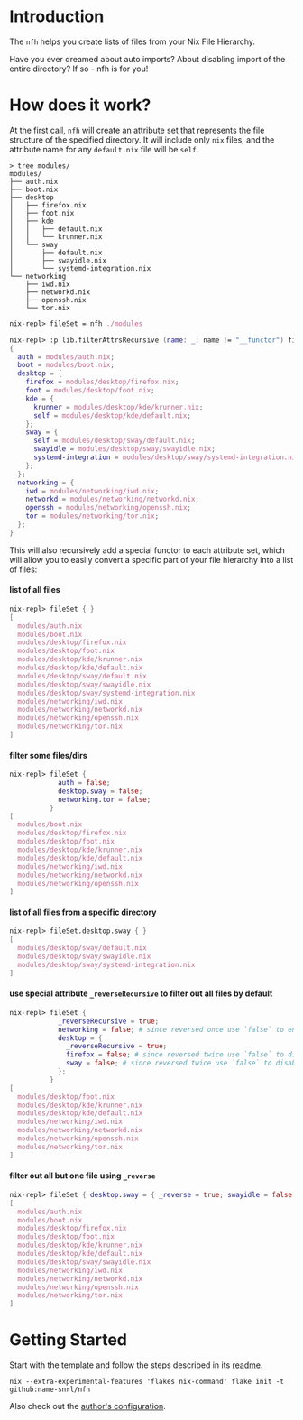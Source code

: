 # Introduction

The `nfh` helps you create lists of files from your Nix File Hierarchy.

Have you ever dreamed about auto imports? About disabling import of the entire
directory? If so - nfh is for you!

# How does it work?

At the first call, `nfh` will create an attribute set that represents the file
structure of the specified directory. It will include only `nix` files, and the
attribute name for any `default.nix` file will be `self`.

```fish
> tree modules/
modules/
├── auth.nix
├── boot.nix
├── desktop
│   ├── firefox.nix
│   ├── foot.nix
│   ├── kde
│   │   ├── default.nix
│   │   └── krunner.nix
│   └── sway
│       ├── default.nix
│       ├── swayidle.nix
│       └── systemd-integration.nix
└── networking
    ├── iwd.nix
    ├── networkd.nix
    ├── openssh.nix
    └── tor.nix
```

```nix
nix-repl> fileSet = nfh ./modules

nix-repl> :p lib.filterAttrsRecursive (name: _: name != "__functor") fileSet
{
  auth = modules/auth.nix;
  boot = modules/boot.nix;
  desktop = {
    firefox = modules/desktop/firefox.nix;
    foot = modules/desktop/foot.nix;
    kde = {
      krunner = modules/desktop/kde/krunner.nix;
      self = modules/desktop/kde/default.nix;
    };
    sway = {
      self = modules/desktop/sway/default.nix;
      swayidle = modules/desktop/sway/swayidle.nix;
      systemd-integration = modules/desktop/sway/systemd-integration.nix;
    };
  };
  networking = {
    iwd = modules/networking/iwd.nix;
    networkd = modules/networking/networkd.nix;
    openssh = modules/networking/openssh.nix;
    tor = modules/networking/tor.nix;
  };
}
```

This will also recursively add a special functor to each attribute set, which
will allow you to easily convert a specific part of your file hierarchy into a
list of files:

#### list of all files

```nix
nix-repl> fileSet { }                                                                                                                                             
[
  modules/auth.nix
  modules/boot.nix
  modules/desktop/firefox.nix
  modules/desktop/foot.nix
  modules/desktop/kde/krunner.nix
  modules/desktop/kde/default.nix
  modules/desktop/sway/default.nix
  modules/desktop/sway/swayidle.nix
  modules/desktop/sway/systemd-integration.nix
  modules/networking/iwd.nix
  modules/networking/networkd.nix
  modules/networking/openssh.nix
  modules/networking/tor.nix
]
```

#### filter some files/dirs

```nix
nix-repl> fileSet { 
            auth = false;
            desktop.sway = false;
            networking.tor = false;
          }
[
  modules/boot.nix
  modules/desktop/firefox.nix
  modules/desktop/foot.nix
  modules/desktop/kde/krunner.nix
  modules/desktop/kde/default.nix
  modules/networking/iwd.nix
  modules/networking/networkd.nix
  modules/networking/openssh.nix
]
```

#### list of all files from a specific directory

```nix
nix-repl> fileSet.desktop.sway { }
[
  modules/desktop/sway/default.nix
  modules/desktop/sway/swayidle.nix
  modules/desktop/sway/systemd-integration.nix
]
```

#### use special attribute `_reverseRecursive` to filter out all files by default

```nix
nix-repl> fileSet {
            _reverseRecursive = true;
            networking = false; # since reversed once use `false` to enable import
            desktop = {
              _reverseRecursive = true;
              firefox = false; # since reversed twice use `false` to disable import
              sway = false; # since reversed twice use `false` to disable import
            };
          }
[
  modules/desktop/foot.nix
  modules/desktop/kde/krunner.nix
  modules/desktop/kde/default.nix
  modules/networking/iwd.nix
  modules/networking/networkd.nix
  modules/networking/openssh.nix
  modules/networking/tor.nix
]
```

#### filter out all but one file using `_reverse`

```nix
nix-repl> fileSet { desktop.sway = { _reverse = true; swayidle = false; }; }                                                                                      
[
  modules/auth.nix
  modules/boot.nix
  modules/desktop/firefox.nix
  modules/desktop/foot.nix
  modules/desktop/kde/krunner.nix
  modules/desktop/kde/default.nix
  modules/desktop/sway/swayidle.nix
  modules/networking/iwd.nix
  modules/networking/networkd.nix
  modules/networking/openssh.nix
  modules/networking/tor.nix
]
```

# Getting Started

Start with the template and follow the steps described in its
[readme](/templates/nixos-configuration/README.md).

```fish
nix --extra-experimental-features 'flakes nix-command' flake init -t github:name-snrl/nfh
```

Also check out the
[author's configuration](https://github.com/name-snrl/nixos-configuration).
